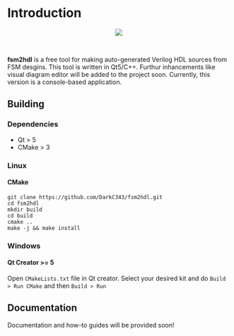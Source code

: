 # Introduction
<p align="center"><img src="https://drive.google.com/uc?export=view&id=1GkYwBsoyH1tT6OgE6Rtti-d0xwxdJqNE"></p>
<br />

**fsm2hdl** is a free tool for making auto-generated Verilog HDL sources from FSM desgins. This tool is written in Qt5/C++. Furthur inhancements like visual diagram editor will be added to the project soon. Currently, this version is a console-based application.

## Building

### Dependencies

* Qt > 5
* CMake > 3

### Linux
#### CMake
```
git clone https://github.com/DarkC343/fsm2hdl.git
cd fsm2hdl
mkdir build
cd build
cmake ..
make -j && make install
```

### Windows
#### Qt Creator >= 5
Open `CMakeLists.txt` file in Qt creator. Select your desired kit and do `Build > Run CMake` and then `Build > Run`

## Documentation
Documentation and how-to guides will be provided soon!
